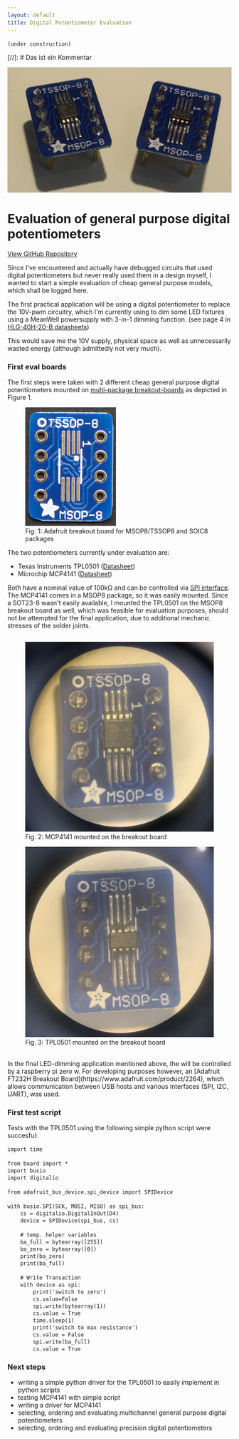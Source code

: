 ```yaml
---
layout: default
title: Digital Potentiometer Evaluation
---
```


```
(under construction)
```

[//]: # Das ist ein Kommentar

<img src="https://raw.githubusercontent.com/BorisJung/digiPots/master/pics/digiPots.jpg"/>



# Evaluation of general purpose digital potentiometers

<a id="forkme_banner" href="https://github.com/BorisJung/digiPots">View GitHub Repository</a>

Since I've encountered and actually have debugged circuits that used digital potentiometers but never really used them in a design myself, I wanted to start a simple evaluation of cheap general purpose models, which shall be logged here. 

The first practical application will be using a digital potentiometer to replace the 10V-pwm circuitry, which I'm currently using to dim some LED fixtures using a MeanWell powersupply with 3-in-1 dimming function. (see page 4 in [HLG-40H-20-B datasheets](https://www.meanwell-web.com/content/files/pdfs/productPdfs/MW/HLG-40H/HLG-40H-spec.pdf))

This would save me the 10V supply, physical space as well as unnecessarily wasted energy (although admittedly not very much).


### First eval boards

The first steps were taken with 2 different cheap general purpose digital potentiometers mounted on [multi-package breakout-boards](https://www.digikey.de/product-detail/en/adafruit-industries-llc/1212/1528-1071-ND/5022800) as depicted in Figure 1.

<figure>
<a href="https://raw.githubusercontent.com/BorisJung/digiPots/master/pics/1212-04.jpg" target="_blank">
<img src="https://raw.githubusercontent.com/BorisJung/digiPots/master/pics/1212-04.jpg" alt="my alt text" /></a><br>
<figcaption style="text-align:left">Fig. 1: Adafruit breakout board for MSOP8/TSSOP8 and SOIC8 packages</figcaption>
</figure>

The two potentiometers currently under evaluation are: 

- Texas Instruments TPL0501 ([Datasheet](https://www.ti.com/lit/ds/symlink/tpl0501-100.pdf?ts=1594580841545))
- Microchip MCP4141 ([Datasheet](http://ww1.microchip.com/downloads/en/DeviceDoc/22059b.pdf))

Both have a nominal value of 100kΩ and can be controlled via [SPI interface](https://en.wikipedia.org/wiki/Serial_Peripheral_Interface). The MCP4141 comes in a MSOP8 package, so it was easily mounted. Since a SOT23-8 wasn't easily available, I mounted the TPL0501 on the MSOP8 breakout board as well, which was feasible for evaluation purposes, should not be attempted for the final application, due to additional mechanic stresses of the solder joints.

<div>
<p>
<figure style="float:left">
<a href="https://raw.githubusercontent.com/BorisJung/digiPots/master/pics/MCP4141.jpeg" target="_blank">
<img src="https://raw.githubusercontent.com/BorisJung/digiPots/master/pics/MCP4141.jpeg" alt="my alt text" /></a><br>
<figcaption style="text-align:left">Fig. 2: MCP4141 mounted on the breakout board</figcaption>
</figure>

<figure>
<a href="https://raw.githubusercontent.com/BorisJung/digiPots/master/pics/TPL0501.jpeg" target="_blank">
<img src="https://raw.githubusercontent.com/BorisJung/digiPots/master/pics/TPL0501.jpeg" alt="my alt text" /></a><br>
<figcaption style="text-align:left">Fig. 3: TPL0501 mounted on the breakout board</figcaption>
</figure>
</p>
</div>

<br>

<div>
In the final LED-dimming application mentioned above, the will be controlled by a raspberry pi zero w. For developing purposes however, an [Adafruit FT232H Breakout Board](https://www.adafruit.com/product/2264), which allows communication between USB hosts and various interfaces (SPI, I2C, UART), was used. 
</div>

### First test script

Tests with the TPL0501 using the following simple python script were succesful:

```
import time

from board import *
import busio
import digitalio

from adafruit_bus_device.spi_device import SPIDevice

with busio.SPI(SCK, MOSI, MISO) as spi_bus:
    cs = digitalio.DigitalInOut(D4)
    device = SPIDevice(spi_bus, cs)

    # temp. helper variables
    ba_full = bytearray([255])
    ba_zero = bytearray([0])
    print(ba_zero)
    print(ba_full)

    # Write Transaction
    with device as spi:
        print('switch to zero')
        cs.value=False
        spi.write(bytearray(1))
        cs.value = True
        time.sleep(1)
        print('switch to max resistance')
        cs.value = False
        spi.write(ba_full)
        cs.value = True
```

### Next steps

- writing a simple python driver for the TPL0501 to easily implement in python scripts
- testing MCP4141 with simple script
- writing a driver for MCP4141
- selecting, ordering and evaluating multichannel general purpose digital potentiometers
- selecting, ordering and evaluating precision digital potentiometers
